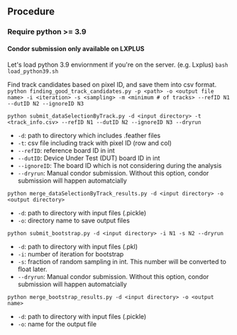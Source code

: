## Procedure
### Require python >= 3.9

#### Condor submission only available on LXPLUS

Let's load python 3.9 enviornment if you're on the server. (e.g. Lxplus)
```bash load_python39.sh```

Find track candidates based on pixel ID, and save them into csv format.
```python finding_good_track_candidates.py -p <path> -o <output file name> -i <iteration> -s <sampling> -m <minimum # of tracks> --refID N1 --dutID N2 --ignoreID N3```


```python submit_dataSelectionByTrack.py -d <input directory> -t <track_info.csv> --refID N1 --dutID N2 --ignoreID N3 --dryrun```
- `-d`: path to directory which includes .feather files
- `-t`: csv file including track with pixel ID (row and col)
- `--refID`: reference board ID in int
- `--dutID`: Device Under Test (DUT) board ID in int
- `--ignoreID`: The board ID which is not considering during the analysis
- `--dryrun`: Manual condor submission. Without this option, condor submission will happen automatcially

```python merge_dataSelectionByTrack_results.py -d <input directory> -o <output directory>```
- `-d`: path to directory with input files (.pickle)
- `-o`: directory name to save output files

```python submit_bootstrap.py -d <input directory> -i N1 -s N2 --dryrun```
- `-d`: path to directory with input files (.pkl)
- `-i`: number of iteration for bootstrap
- `-s`: fraction of random sampling in int. This number will be converted to float later.
- `--dryrun`: Manual condor submission. Without this option, condor submission will happen automatcially

```python merge_bootstrap_results.py -d <input directory> -o <output name>```
- `-d`: path to directory with input files (.pickle)
- `-o`: name for the output file